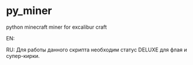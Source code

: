 # py_miner
python minecraft miner for excalibur craft

EN:

RU:
Для работы данного скрипта необходим статус DELUXE для флая и супер-кирки.
